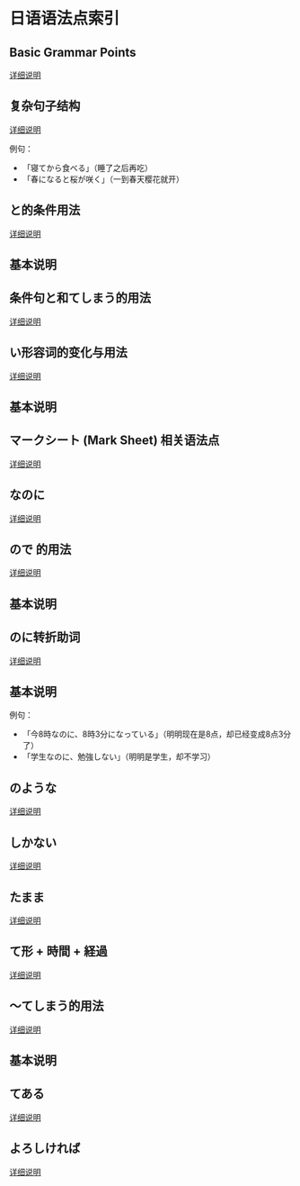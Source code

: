 # 日语语法点索引

## Basic Grammar Points
[详细说明](basic_grammar_points.md)

## 复杂句子结构
[详细说明](complex_sentence_patterns.md)

例句：
- 「寝てから食べる」（睡了之后再吃）
- 「春になると桜が咲く」（一到春天樱花就开）

## と的条件用法
[详细说明](conditional_to.md)

## 基本说明

## 条件句と和てしまう的用法
[详细说明](conditional_to_and_te_shimau.md)

## い形容词的变化与用法
[详细说明](i-adjective.md)

## 基本说明

## マークシート (Mark Sheet) 相关语法点
[详细说明](marksheet.md)

## なのに
[详细说明](nanoni.md)

## ので 的用法
[详细说明](node.md)

## 基本说明

## のに转折助词
[详细说明](noni.md)

## 基本说明

例句：
- 「今8時なのに、8時3分になっている」（明明现在是8点，却已经变成8点3分了）
- 「学生なのに、勉強しない」（明明是学生，却不学习）

## のような
[详细说明](noyouna.md)

## しかない
[详细说明](shikanai.md)

## たまま
[详细说明](tamama.md)

## て形 + 時間 + 経過
[详细说明](te_form_duration.md)

## ～てしまう的用法
[详细说明](te_shimau.md)

## 基本说明

## てある
[详细说明](tearu.md)

## よろしければ
[详细说明](yoroshikereba.md)

